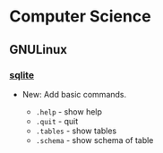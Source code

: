 # Computer Science

## GNULinux

### [sqlite](sqlite.md)

* New: Add basic commands.

    * `.help` - show help
    * `.quit` - quit
    * `.tables` - show tables
    * `.schema` - show schema of table